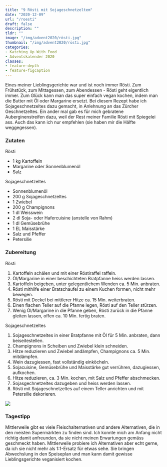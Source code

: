 ```yaml
---
title: "9 Rösti mit Sojageschnetzeltem"
date: "2020-12-09"
url: "/roesti"
draft: false
description: ""
tldr: ""
image: "/img/advent2020/rösti.jpg"
thumbnail: "/img/advent2020/rösti.jpg"
categories:
- Katching Up With Food
- Adventskalender 2020
classes: 
- feature-depth
- feature-figcaption
---
```

Eines meiner Lieblingsgerichte war und ist noch immer Rösti. Zum Frühstück, zum Mittagessen, zum Abendessen - Rösti geht eigentlich immer. Zum Glück kann man das super einfach vegan kochen, indem man die Butter mit Öl oder Margarine ersetzt. Bei diesem Rezept habe ich Sojageschnetzeltes dazu gemacht, in Anlehnung an das Zürcher Geschnetzeltes. Ein ander mal gab es für mich gebratene Auberginenstreifen dazu, weil der Rest meiner Familie Rösti mit Spiegelei ass. Auch das kann ich nur empfehlen (sie haben mir die Hälfte weggegessen).

<!--more-->

### Zutaten

Rösti
- 1 kg Kartoffeln
- Margarine oder Sonnenblumenöl
- Salz

Sojageschnetzeltes
- Sonnenblumenöl
- 200 g Sojageschnetzeltes
- 1 Zwiebel
- 200 g Champignons
- 1 dl Weisswein
- 2 dl Soja- oder Hafercuisine (anstelle von Rahm)
- 1 dl Gemüsebrühe
- 1 EL Maisstärke
- Salz und Pfeffer
- Petersilie

### Zubereitung

Rösti
1. Kartoffeln schälen und mit einer Röstiraffel raffeln.
2. Öl/Margarine in einer beschichteten Bratpfanne heiss werden lassen.
3. Kartoffeln beigeben, unter gelegentlichem Wenden ca. 5 Min. anbraten.
4. Rösti mithilfe einer Bratschaufel zu einem Kuchen formen, nicht mehr bewegen.
5. Rösti mit Deckel bei mittlerer Hitze ca. 15 Min. weiterbraten.
6. Einen flachen Teller auf die Pfanne legen, Rösti auf den Teller stürzen.
7. Wenig Öl/Margarine in die Pfanne geben, Rösti zurück in die Pfanne gleiten lassen, offen ca. 10 Min. fertig braten.

Sojageschnetzeltes
1. Sojageschnetzeltes in einer Bratpfanne mit Öl für 5 Min. anbraten, dann beiseitestellen.
2. Champignons in Scheiben und Zwiebel klein schneiden.
3. Hitze reduzieren und Zwiebel andämpfen, Champignons ca. 5 Min. mitdämpfen.
4. Wein dazugiessen, fast vollständig einköcheln.
5. Sojacuisine, Gemüsebrühe und Maisstärke gut verrühren, dazugiessen, aufkochen.
6. Hitze reduzieren, ca. 3 Min. kochen, mit Salz und Pfeffer abschmecken.
7. Sojasgechnetzeltes dazugeben und heiss werden lassen.
8. Rösti mit Sojageschnetzeltes auf einem Teller anrichten und mit Petersilie dekorieren.

![](/img/advent2020/rösti.jpg)

### Tagestipp
Mittlerweile gibt es viele Fleischalternativen und andere Alternativen, die in den meisten Supermärkten zu finden sind. Ich konnte mich am Anfang nicht richtig damit anfreunden, da sie nicht meinen Erwartungen gemäss geschmeckt haben. Mittlerweile probiere ich Alternativen aber echt gerne, da ich sie nicht mehr als 1:1-Ersatz für etwas sehe. Sie bringen Abwechslung in den Speiseplan und man kann damit gewisse Lieblingsgerichte veganisiert kochen.